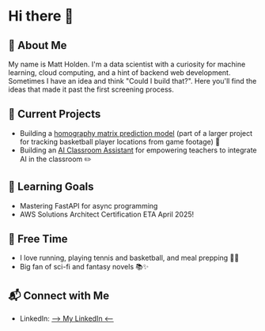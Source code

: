 # Hi there 👋
## 🕺 About Me

My name is Matt Holden. I'm a data scientist with a curiosity for machine learning, cloud computing, and a hint of backend web development. Sometimes I have an idea and think "Could I build that?". Here you'll find the ideas that made it past the first screening process. 

## 🔭 Current Projects
- Building a [homography matrix prediction model](https://github.com/Duke-Basketball-Analytics/homography-deep-learning-model) (part of a larger project for tracking basketball player locations from game footage) 🏀
- Building an [AI Classroom Assistant](https://github.com/matthold86/AI.ClassroomAssistant) for empowering teachers to integrate AI in the classroom ✏️

## 🌱 Learning Goals
- Mastering FastAPI for async programming
- AWS Solutions Architect Certification ETA April 2025!

## 🎯 **Free Time**
- I love running, playing tennis and basketball, and meal prepping 🍳🏃
- Big fan of sci-fi and fantasy novels 📚✨

## 📬 Connect with Me
- LinkedIn: [ --> My LinkedIn <--](www.linkedin.com/in/matthew-holden86)







